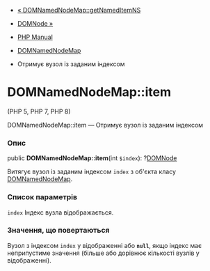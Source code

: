 - [«
DOMNamedNodeMap::getNamedItemNS](domnamednodemap.getnameditemns.md)
- [DOMNode »](class.domnode.md)

- [PHP Manual](index.md)
- [DOMNamedNodeMap](class.domnamednodemap.md)
- Отримує вузол із заданим індексом

# DOMNamedNodeMap::item

(PHP 5, PHP 7, PHP 8)

DOMNamedNodeMap::item — Отримує вузол із заданим індексом

### Опис

public **DOMNamedNodeMap::item**(int `$index`):
?[DOMNode](class.domnode.md)

Витягує вузол із заданим індексом `index` з об'єкта класу
[DOMNamedNodeMap](class.domnamednodemap.md).

### Список параметрів

`index`
Індекс вузла відображається.

### Значення, що повертаються

Вузол з індексом `index` у відображенні або **`null`**, якщо індекс має
неприпустиме значення (більше або дорівнює кількості вузлів у відображенні).
